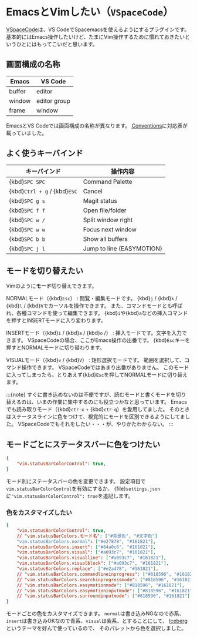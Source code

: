 # EmacsとVimしたい（``VSpaceCode``）

[VSpaceCode](https://vspacecode.github.io/)は、VS CodeでSpacemacsを使えるようにするプラグインです。
基本的にはEmacs操作したいけど、たまにVim操作するために慣れておきたいというひとにはもってこいだと思います。

## 画面構成の名称

| Emacs | VS Code |
|---|---|
| buffer | editor |
| window | editor group |
| frame | window |

EmacsとVS Codeでは画面構成の名称が異なります。
[Conventions](https://vspacecode.github.io/docs/conventions)に対応表が載っていました。

## よく使うキーバインド

| キーバインド | 操作内容 |
|---|---|
| {kbd}`SPC SPC` | Command Palette |
| {kbd}`Ctrl + g` / {kbd}`ESC` | Cancel |
| {kbd}`SPC g s` | Magit status |
| {kbd}`SPC f f` | Open file/folder |
| {kbd}`SPC w /` | Split window right |
| {kbd}`SPC w w` | Focus next window |
| {kbd}`SPC b b` | Show all buffers |
| {kbd}`SPC j l` | Jump to line (EASYMOTION) |

## モードを切り替えたい

Vimのように**モード**切り替えできます。

NORMALモード（{kbd}`Esc`）
: 閲覧・編集モードです。
  {kbd}`j` / {kbd}`k` / {kbd}`l` / {kbd}`h`でカーソルを操作できます。
  また、コマンドモードとも呼ばれ、各種コマンドを使って編集できます。
  {kbd}`i`や{kbd}`a`などの挿入コマンドを押すとINSERTモードに入り変わります。

INSERTモード（{kbd}`i` / {kbd}`a` / {kbd}`o` /）
: 挿入モードです。文字を入力できます。
  VSpaceCodeの場合、ここがEmacs操作の出番です。
  {kbd}`Esc`キーを押すとNORMALモードに切り替わります。

VISUALモード（{kbd}`v` / {kbd}`V`）
: 矩形選択モードです。
  範囲を選択して、コマンド操作できます。
  VSpaceCodeではあまり出番がありません。
  このモードに入ってしまったら、とりあえず{kbd}`Esc`を押してNORMALモードに切り替えます。

:::{note}
すぐに書き込めないのは不便ですが、読むモードと書くモードを切り替えるのは、いまの作業に集中するのにも役立つかなと思っています。
Emacsでも読み取りモード（{kbd}`ctr-x` + {kbd}`ctr-q`）を愛用してました。
そのときはステータスラインに色をつけて、視覚的にモードを区別できるようにしてました。
VSpaceCodeでもそれをしたい・・・が、やりかたわからない。
:::

## モードごとにステータスバーに色をつけたい

```json
{
    "vim.statusBarColorControl": true,
}
```

モード別にステータスバーの色を変更できます。
設定項目で``vim.statusBarColorControl``を有効にするか、
{file}`settings.json`に``"vim.statusBarColorControl": true``を追記します。

### 色をカスタマイズしたい

```json
{
    "vim.statusBarColorControl": true,
    // "vim.statusBarColors.モード名": ["#背景色", "#文字色"]
    "vim.statusBarColors.normal": ["#e27878", "#161821"],
    "vim.statusBarColors.insert": ["#84a0c6", "#161821"],
    "vim.statusBarColors.visual": ["#a093c7", "#161821"],
    "vim.statusBarColors.visualline": ["#a093c7", "#161821"],
    "vim.statusBarColors.visualblock": ["#a093c7", "#161821"],
    "vim.statusBarColors.replace": ["#e2a478", "#161821"],
    // "vim.statusBarColors.commandlineinprogress": ["#818596", "#161821"],
    // "vim.statusBarColors.searchinprogressmode": ["#818596", "#161821"],
    // "vim.statusBarColors.easymotionmode": ["#818596", "#161821"],
    // "vim.statusBarColors.easymotioninputmode": ["#818596", "#161821"],
    // "vim.statusBarColors.surroundinputmode": ["#818596", "#161821"],
}
```

モードごとの色をカスタマイズできます。
``normal``は書き込みNGなので赤系、``insert``は書き込みOKなので青系、``visual``は紫系、とすることにして、
[Iceberg](https://cocopon.github.io/iceberg.vim/)というテーマを好んで使っているので、
そのパレットから色を選択しました。

